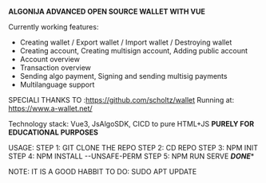 **ALGONIJA ADVANCED OPEN SOURCE WALLET WITH VUE**

Currently working features:
- Creating wallet / Export wallet / Import wallet / Destroying wallet
- Creating account, Creating multisign account, Adding public account
- Account overview
- Transaction overview
- Sending algo payment, Signing and sending multisig payments
- Multilanguage support

SPECIALI THANKS TO :https://github.com/scholtz/wallet
Running at: https://www.a-wallet.net/

Technology stack: Vue3, JsAlgoSDK, CICD to pure HTML+JS
**PURELY FOR EDUCATIONAL PURPOSES**

USAGE:
STEP 1: GIT CLONE THE REPO
STEP 2: CD REPO
STEP 3: NPM INIT
STEP 4: NPM INSTALL --UNSAFE-PERM
STEP 5: NPM RUN SERVE
*******DONE********

NOTE: IT IS A GOOD HABBIT TO DO: SUDO APT UPDATE 
